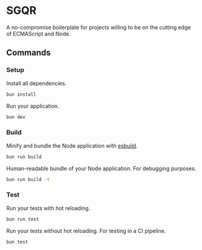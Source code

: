 # SGQR

A no-compromise boilerplate for projects willing to be on the cutting edge of ECMAScript and Node.

## Commands

### Setup

Install all dependencies.

```bash
bun install
```

Run your application.

```bash
bun dev
```

### Build

Minify and bundle the Node application with [esbuild](https://esbuild.github.io/).

```bash
bun run build
```

Human-readable bundle of your Node application. For debugging purposes.

```bash
bun run build -t
```

### Test

Run your tests with hot reloading.

```bash
bun run test
```

Run your tests without hot reloading. For testing in a CI pipeline.

```bash
bun test
```
